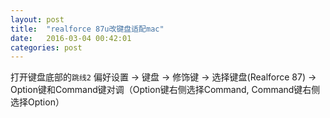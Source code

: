 ```yaml
---
layout: post
title:  "realforce 87u改键盘适配mac"
date:   2016-03-04 00:42:01
categories: post
---
```



打开键盘底部的`跳线2`
偏好设置 -> 键盘 -> 修饰键 -> 选择键盘(Realforce 87) -> Option键和Command键对调（Option键右侧选择Command, Command键右侧选择Option）
